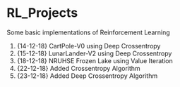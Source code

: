 # RL_Projects
Some basic implementations of Reinforcement Learning
1. {14-12-18} CartPole-V0 using Deep Crossentropy
2. {15-12-18} LunarLander-V2 using Deep Crossentropy
3. {18-12-18} NRUHSE Frozen Lake using Value Iteration
4. {22-12-18} Added Crossentropy Algorithm
5. {23-12-18} Added Deep Crossentropy Algorithm
